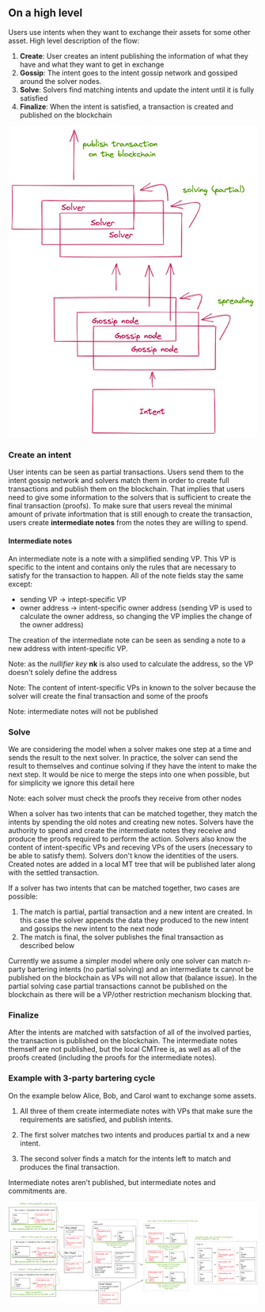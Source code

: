 ## On a high level
Users use intents when they want to exchange their assets for some other asset. High level description of the flow:
1. **Create**: User creates an intent publishing the information of what they have and what they want to get in exchange
2. **Gossip**: The intent goes to the intent gossip network and gossiped around the solver nodes.
3. **Solve**: Solvers find matching intents and update the intent until it is fully satisfied
4. **Finalize**: When the intent is satisfied, a transaction is created and published on the blockchain

![img_1.png](img/img_exec_high.png)

### Create an intent
User intents can be seen as partial transactions. Users send them to the intent gossip network and solvers match them in order to create full transactions and publish them on the blockchain. That implies that users need to give some information to the solvers that is sufficient to create the final transaction (proofs). To make sure that users reveal the minimal amount of private infortmation that is still enough to create the transaction, users create **intermediate notes** from the notes they are willing to spend.

#### Intermediate notes
An intermediate note is a note with a simplified sending VP. This VP is specific to the intent and contains only the rules that are necessary to satisfy for the transaction to happen. All of the note fields stay the same except:
- sending VP -> intept-specific VP
- owner address -> intent-specific owner address (sending VP is used to calculate the owner address, so changing the VP implies the change of the owner address)

The creation of the intermediate note can be seen as sending a note to a new address with intent-specific VP.

Note: as the *nullifier key* **nk** is also used to calculate the address, so the VP doesn't solely define the address

Note: The content of intent-specific VPs in known to the solver because the solver will create the final transaction and some of the proofs

Note: intermediate notes will not be published

### Solve
We are considering the model when a solver makes one step at a time and sends the result to the next solver. In practice, the solver can send the result to themselves and continue solving if they have the intent to make the next step. It would be nice to merge the steps into one when possible, but for simplicity we ignore this detail here

Note: each solver must check the proofs they receive from other nodes

When a solver has two intents that can be matched together, they match the intents by spending the old notes and creating new notes. Solvers have the authority to spend and create the intermediate notes they receive and produce the proofs required to perform the action. Solvers also know the content of intent-specific VPs and receving VPs of the users (necessary to be able to satisfy them). Solvers don't know the identities of the users. Created notes are added in a local MT tree that will be published later along with the settled transaction.

If a solver has two intents that can be matched together, two cases are possible:
1. The match is partial, partial transaction and a new intent are created. In this case the solver appends the data they produced to the new intent and gossips the new intent to the next node
2. The match is final, the solver publishes the final transaction as described below

Currently we assume a simpler model where only one solver can match n-party bartering intents (no partial solving) and an intermediate tx cannot be published on the blockchain as VPs will not allow that (balance issue). In the partial solving case partial transactions cannot be published on the blockchain as there will be a VP/other restriction mechanism blocking that.

### Finalize

After the intents are matched with satsfaction of all of the involved parties, the transaction is published on the blockchain. The intermediate notes themself are not published, but the local CMTree is, as well as all of the proofs created (including the proofs for the intermediate notes).

### Example with 3-party bartering cycle

On the example below Alice, Bob, and Carol want to exchange some assets. 

1. All three of them create intermediate notes with VPs that make sure the requirements are satisfied, and publish intents. 

2. The first solver matches two intents and produces partial tx and a new intent. 

3. The second solver finds a match for the intents left to match and produces the final transaction. 

Intermediate notes aren't published, but intermediate notes and commitments are.

![img.png](img/exec_img.png)
